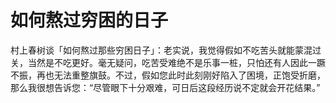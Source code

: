 # 如何熬过穷困的日子
村上春树谈「如何熬过那些穷困日子」：老实说，我觉得假如不吃苦头就能蒙混过关，当然是不吃更好。毫无疑问，吃苦受难绝不是乐事一桩，只怕还有人因此一蹶不振，再也无法重整旗鼓。不过，假如您此时此刻刚好陷入了困境，正饱受折磨，那么我很想告诉您：“尽管眼下十分艰难，可日后这段经历说不定就会开花结果。”




